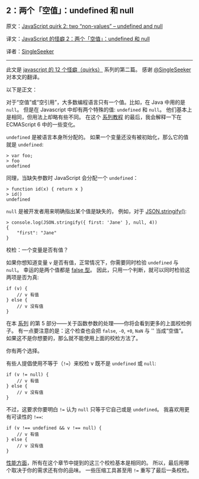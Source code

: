 2：两个「空值」：undefined 和 null
----------------

原文：[JavaScript quirk 2: two “non-values” – undefined and null](http://www.2ality.com/2013/04/quirk-undefined.html)

译文：[JavaScript 的怪癖 2：两个「空值」：undefined 和 null](http://justjavac.com/javascript/2013/04/14/javascript-quirk-2-two-non-values-undefined-and-null.html)

译者：[SingleSeeker](http://weibo.com/singleseeker)

----------------------------------------------------

此文是 [javascript 的 12 个怪癖（quirks）](http://justjavac.com/javascript/2013/04/08/12-javascript-quirks.html) 系列的第二篇。
感谢 [@SingleSeeker](http://weibo.com/singleseeker) 对本文的翻译。

以下是正文：

对于“空值”或“空引用”，大多数编程语言只有一个值。比如，在 Java 中用的是 `null`。
但是在 Javascript 中却有两个特殊的值: `undefined` 和 `null`。
他们基本上是相同，但用法上却略有些不同。
在这个 [系列教程](http://justjavac.com/javascript/2013/04/08/12-javascript-quirks.html "javascript 的 12 个怪癖（quirks）") 的最后，我会解释一下在 ECMAScript 6 中的一些变化。

`undefined` 是被语言本身所分配的。
如果一个变量还没有被初始化，那么它的值就是 `undefined`:

    > var foo;
    > foo
    undefined

同理，当缺失参数时 JavaScript 会分配一个 `undefined`：

    > function id(x) { return x }
    > id()
    undefined

`null` 是被开发者用来明确指出某个值是缺失的，
例如，对于 [JSON.stringify()](https://developer.mozilla.org/en-US/docs/JavaScript/Reference/Global_Objects/JSON/stringify):   

    > console.log(JSON.stringify({ first: 'Jane' }, null, 4))
    {
        "first": "Jane"
    }

校检：一个变量是否有值？

如果你想知道变量 `v` 是否有值，正常情况下，你需要同时检验 `undefined` 与 `null`。
幸运的是两个值都是 [false 型](http://justjavac.com/javascript/2013/04/08/javascript-quirk-1-implicit-conversion-of-values.html)。
因此，只用一个判断，就可以同时检验这两项是否为真:

    if (v) {
        // v 有值
    } else {
        // v 没有值
    }

在本 [系列](http://justjavac.com/javascript/2013/04/08/12-javascript-quirks.html "javascript 的 12 个怪癖（quirks）") 的第 5 部分——关于函数参数的处理——你将会看到更多的上面校检例子。
有一点要注意的是：这个检查也会把 `false`, `-0`, `+0`, `NaN` 与 '' 当成“空值”。
如果这不是你想要的，那么就不能使用上面的校检方法了。

你有两个选择。

有些人提倡使用不等于（`!=`）来校检 v 既不是 `undefined` 或 `null`:

    if (v != null) {
        // v 有值
    } else {
        // v 没有值
    }

不过，这要求你要明白 `!=` 认为 `null` 只等于它自己或是 `undefined`。
我喜欢用更有可读性的 `!==`:

    if (v !== undefined && v !== null) {
        // v 有值
    } else {
        // v 没有值
    }

[性能方面](http://jsperf.com/definedness)，所有在这个章节中提到的这三个校检基本是相同的。
所以，最后用哪个取决于你的需求还有你的品味。
一些压缩工具甚至用 `!=` 重写了最后一条校检。
